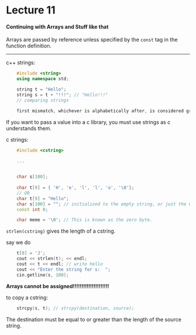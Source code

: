 <h1>Lecture 11</h1>

<h4>Continuing with Arrays and Stuff like that</h4>

Arrays are passed by reference unless specified by the `const` tag in the function definition.

---

c++ strings:

``` c++
    #include <string>
    using namespace std;

    string t = "Hello";
    string s = t + "!!!"; // "Hello!!!"
    // comparing strings

    first mismatch, whichever is alphabetically after, is considered greater
```


If you want to pass a value into a c library, you must use strings as c understands them.

c strings:

``` c++
    #include <cstring>

    ...

     
    char s[100];
    
    char t[9] = { 'H', 'e', 'l', 'l', 'o', '\0'};
    // OR
    char t[9] = "Hello";
    char s[100] = ""; // initialized to the empty string, or just the 0 byte.
    const int 0;

    char meme = '\0'; // This is known as the zero byte.
```

`strlen(cstring)` gives the length of a cstring.

say we do

``` c++
    t[0] = 'J';
    cout << strlen(t); << endl;
    cout << t << endl; // write hello
    cout << "Enter the string for s:  ";
    cin.getline(s, 100);
```


**Arrays cannot be assigned!!!!!!!!!!!!!!!!!!!!!**

to copy a cstring:

``` c++
    strcpy(s, t); // strcpy(destination, source);
```

The destination must be equal to or greater than the length of the source string.